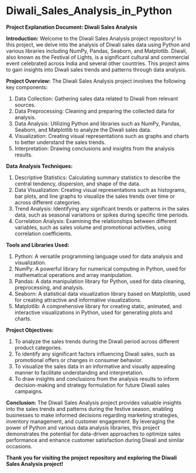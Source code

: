 # Diwali_Sales_Analysis_in_Python
**Project Explanation Document: Diwali Sales Analysis**

**Introduction:**
Welcome to the Diwali Sales Analysis project repository! In this project, we delve into the analysis of Diwali sales data using Python and various libraries including NumPy, Pandas, Seaborn, and Matplotlib. Diwali, also known as the Festival of Lights, is a significant cultural and commercial event celebrated across India and several other countries. This project aims to gain insights into Diwali sales trends and patterns through data analysis.

**Project Overview:**
The Diwali Sales Analysis project involves the following key components:
1. Data Collection: Gathering sales data related to Diwali from relevant sources.
2. Data Preprocessing: Cleaning and preparing the collected data for analysis.
3. Data Analysis: Utilizing Python and libraries such as NumPy, Pandas, Seaborn, and Matplotlib to analyze the Diwali sales data.
4. Visualization: Creating visual representations such as graphs and charts to better understand the sales trends.
5. Interpretation: Drawing conclusions and insights from the analysis results.

**Data Analysis Techniques:**
1. Descriptive Statistics: Calculating summary statistics to describe the central tendency, dispersion, and shape of the data.
2. Data Visualization: Creating visual representations such as histograms, bar plots, and line graphs to visualize the sales trends over time or across different categories.
3. Trend Analysis: Identifying any significant trends or patterns in the sales data, such as seasonal variations or spikes during specific time periods.
4. Correlation Analysis: Examining the relationships between different variables, such as sales volume and promotional activities, using correlation coefficients.

**Tools and Libraries Used:**
1. Python: A versatile programming language used for data analysis and visualization.
2. NumPy: A powerful library for numerical computing in Python, used for mathematical operations and array manipulation.
3. Pandas: A data manipulation library for Python, used for data cleaning, preprocessing, and analysis.
4. Seaborn: A statistical data visualization library based on Matplotlib, used for creating attractive and informative visualizations.
5. Matplotlib: A comprehensive library for creating static, animated, and interactive visualizations in Python, used for generating plots and charts.

**Project Objectives:**
1. To analyze the sales trends during the Diwali period across different product categories.
2. To identify any significant factors influencing Diwali sales, such as promotional offers or changes in consumer behavior.
3. To visualize the sales data in an informative and visually appealing manner to facilitate understanding and interpretation.
4. To draw insights and conclusions from the analysis results to inform decision-making and strategy formulation for future Diwali sales campaigns.

**Conclusion:**
The Diwali Sales Analysis project provides valuable insights into the sales trends and patterns during the festive season, enabling businesses to make informed decisions regarding marketing strategies, inventory management, and customer engagement. By leveraging the power of Python and various data analysis libraries, this project demonstrates the potential for data-driven approaches to optimize sales performance and enhance customer satisfaction during Diwali and similar occasions.

**Thank you for visiting the project repository and exploring the Diwali Sales Analysis project!**

